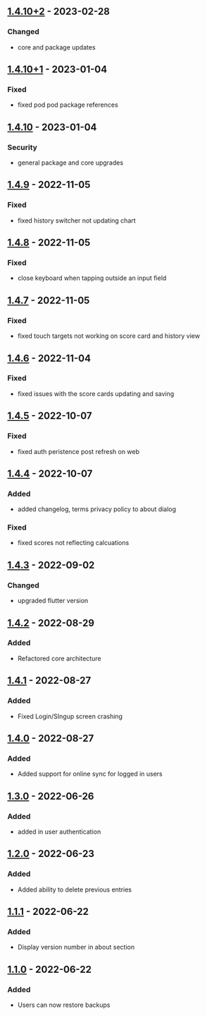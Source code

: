 ## [1.4.10+2] - 2023-02-28
### Changed
- core and package updates

## [1.4.10+1] - 2023-01-04
### Fixed
- fixed pod pod package references

## [1.4.10] - 2023-01-04
### Security
- general package and core upgrades

## [1.4.9] - 2022-11-05
### Fixed
- fixed history switcher not updating chart

## [1.4.8] - 2022-11-05
### Fixed
- close keyboard when tapping outside an input field

## [1.4.7] - 2022-11-05
### Fixed
- fixed touch targets not working on score card and history view

## [1.4.6] - 2022-11-04
### Fixed
- fixed issues with the score cards updating and saving

## [1.4.5] - 2022-10-07
### Fixed
- fixed auth peristence post refresh on web

## [1.4.4] - 2022-10-07
### Added
- added changelog, terms privacy policy to about dialog

### Fixed
- fixed scores not reflecting calcuations

## [1.4.3] - 2022-09-02
### Changed
- upgraded flutter version

## [1.4.2] - 2022-08-29
### Added
- Refactored core architecture

## [1.4.1] - 2022-08-27
### Added
- Fixed Login/SIngup screen crashing

## [1.4.0] - 2022-08-27
### Added
- Added support for online sync for logged in users

## [1.3.0] - 2022-06-26
### Added
- added in user authentication

## [1.2.0] - 2022-06-23
### Added
- Added ability to delete previous entries

## [1.1.1] - 2022-06-22
### Added
- Display version number in about section

## [1.1.0] - 2022-06-22
### Added
- Users can now restore backups

[1.4.10+2]: https://github.com/RemeJuan/playoffs_score_card/compare/1.4.10+1...1.4.10+2
[1.4.10+1]: https://github.com/RemeJuan/playoffs_score_card/compare/1.4.10...1.4.10+1
[1.4.10]: https://github.com/RemeJuan/playoffs_score_card/compare/1.4.9...1.4.10
[1.4.9]: https://github.com/RemeJuan/playoffs_score_card/compare/1.4.8...1.4.9
[1.4.8]: https://github.com/RemeJuan/playoffs_score_card/compare/1.4.7...1.4.8
[1.4.7]: https://github.com/RemeJuan/playoffs_score_card/compare/1.4.6...1.4.7
[1.4.6]: https://github.com/RemeJuan/playoffs_score_card/compare/1.4.5...1.4.6
[1.4.5]: https://github.com/RemeJuan/playoffs_score_card/compare/1.4.4...1.4.5
[1.4.4]: https://github.com/RemeJuan/playoffs_score_card/compare/1.4.3...1.4.4
[1.4.3]: https://github.com/RemeJuan/playoffs_score_card/compare/1.4.2...1.4.3
[1.4.2]: https://github.com/RemeJuan/playoffs_score_card/compare/1.4.1...1.4.2
[1.4.1]: https://github.com/RemeJuan/playoffs_score_card/compare/1.4.0...1.4.1
[1.4.0]: https://github.com/RemeJuan/playoffs_score_card/compare/1.3.0...1.4.0
[1.3.0]: https://github.com/RemeJuan/playoffs_score_card/compare/1.2.0...1.3.0
[1.2.0]: https://github.com/RemeJuan/playoffs_score_card/compare/1.1.1...1.2.0
[1.1.1]: https://github.com/RemeJuan/playoffs_score_card/compare/1.1.0...1.1.1
[1.1.0]: https://github.com/RemeJuan/playoffs_score_card/releases/tag/1.1.0